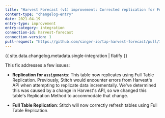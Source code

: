 ```yaml
---
title: "Harvest Forecast (v1) improvement: Corrected replication for Full Table and assignments"
content-type: "changelog-entry"
date: 2021-04-19
entry-type: improvement
entry-category: integration
connection-id: harvest-forecast
connection-version: 1
pull-request: "https://github.com/singer-io/tap-harvest-forecast/pull/17"
---
```

{{ site.data.changelog.metadata.single-integration | flatify }}

This fix addresses a few issues:

- **Replication for `assignments`**: This table now replicates using Full Table Replication. Previously, Stitch would encounter errors from Harvest's API when attempting to replicate data incrementally. We've determined this was caused by a change in Harvest's API, so we changed this table's Replication Method to accommodate that change.

- **Full Table Replication**: Stitch will now correctly refresh tables using Full Table Replication.